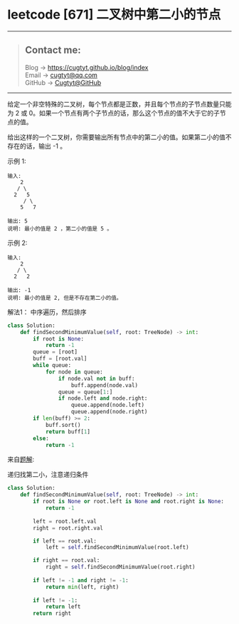 # leetcode [671] 二叉树中第二小的节点

---
> ## Contact me:
> Blog -> <https://cugtyt.github.io/blog/index>  
> Email -> <cugtyt@qq.com>  
> GitHub -> [Cugtyt@GitHub](https://github.com/Cugtyt)

---

给定一个非空特殊的二叉树，每个节点都是正数，并且每个节点的子节点数量只能为 2 或 0。如果一个节点有两个子节点的话，那么这个节点的值不大于它的子节点的值。 

给出这样的一个二叉树，你需要输出所有节点中的第二小的值。如果第二小的值不存在的话，输出 -1 。

示例 1:
```
输入: 
    2
   / \
  2   5
     / \
    5   7

输出: 5
说明: 最小的值是 2 ，第二小的值是 5 。
```

示例 2:
```
输入: 
    2
   / \
  2   2

输出: -1
说明: 最小的值是 2, 但是不存在第二小的值。
```

解法1： 中序遍历，然后排序

``` python
class Solution:
    def findSecondMinimumValue(self, root: TreeNode) -> int:
        if root is None:
            return -1
        queue = [root]
        buff = [root.val]
        while queue:
            for node in queue:
                if node.val not in buff:
                    buff.append(node.val)
                queue = queue[1:]
                if node.left and node.right:
                    queue.append(node.left)
                    queue.append(node.right)
        if len(buff) >= 2:
            buff.sort()
            return buff[1]
        else:
            return -1
```

来自[题解](https://leetcode-cn.com/problems/second-minimum-node-in-a-binary-tree/solution/ji-bai-liao-100de-javayong-hu-by-reedfan/):

递归找第二小，注意递归条件

``` python
class Solution:
    def findSecondMinimumValue(self, root: TreeNode) -> int:
        if root is None or root.left is None and root.right is None:
            return -1
        
        left = root.left.val
        right = root.right.val

        if left == root.val:
            left = self.findSecondMinimumValue(root.left)

        if right == root.val:
            right = self.findSecondMinimumValue(root.right)
        
        if left != -1 and right != -1:
            return min(left, right)
        
        if left != -1:
            return left
        return right
```